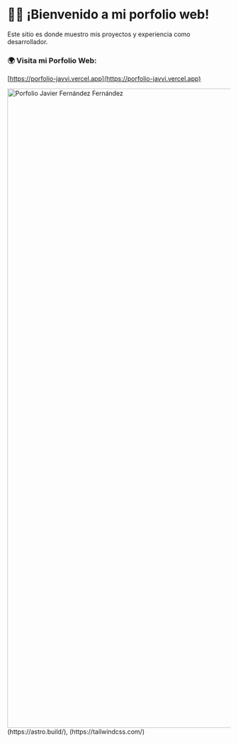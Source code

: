 # 👋🏻 ¡Bienvenido a mi porfolio web! 

Este sitio es donde muestro mis proyectos y experiencia como desarrollador. 

### 🌍 Visita mi Porfolio Web:
[https://porfolio-javvi.vercel.app](https://porfolio-javvi.vercel.app)

<img width="1920" height="1440" alt="Porfolio Javier Fernández Fernández" src="https://github.com/user-attachments/assets/1512719c-e8e5-4b51-be94-a9d3e1c1b943" />
(https://astro.build/), (https://tailwindcss.com/)
